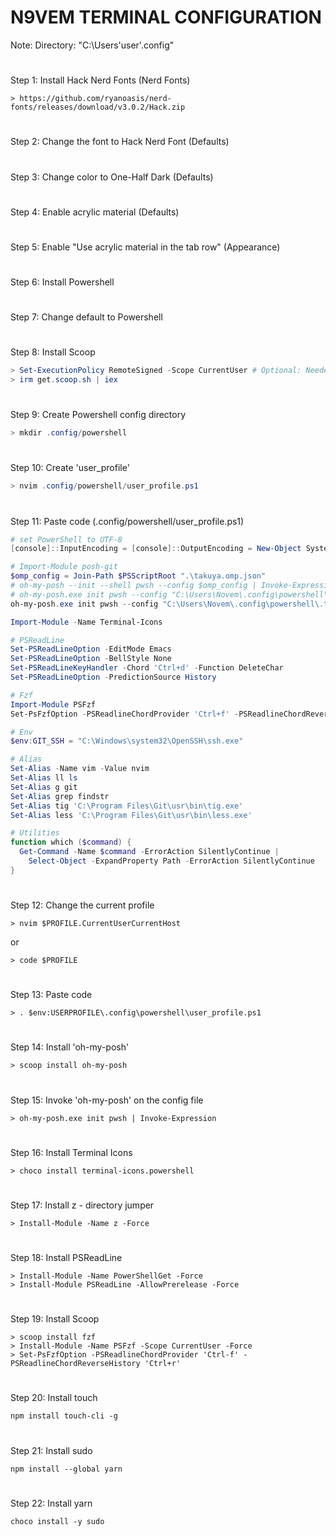 # N9VEM TERMINAL CONFIGURATION
Note: Directory: "C:\Users\'user'\.config"
#
Step 1: Install Hack Nerd Fonts (Nerd Fonts)
```URL
> https://github.com/ryanoasis/nerd-fonts/releases/download/v3.0.2/Hack.zip
```
#
Step 2: Change the font to Hack Nerd Font (Defaults)
#
Step 3: Change color to One-Half Dark (Defaults)
#
Step 4: Enable acrylic material (Defaults)
#
Step 5: Enable "Use acrylic material in the tab row" (Appearance)
#
Step 6: Install Powershell
#
Step 7: Change default to Powershell
#
Step 8: Install Scoop
```PowerShell
> Set-ExecutionPolicy RemoteSigned -Scope CurrentUser # Optional: Needed to run a remote script the first time
> irm get.scoop.sh | iex
```
#
Step 9: Create Powershell config directory
```PowerShell
> mkdir .config/powershell
```
#
Step 10: Create 'user_profile'
```PowerShell
> nvim .config/powershell/user_profile.ps1
```
#
Step 11: Paste code (.config/powershell/user_profile.ps1)
```PowerShell
# set PowerShell to UTF-8
[console]::InputEncoding = [console]::OutputEncoding = New-Object System.Text.UTF8Encoding

# Import-Module posh-git
$omp_config = Join-Path $PSScriptRoot ".\takuya.omp.json"
# oh-my-posh --init --shell pwsh --config $omp_config | Invoke-Expression
# oh-my-posh.exe init pwsh --config "C:\Users\Novem\.config\powershell\.themes\bubblesextra.omp.json" | Invoke-Expression
oh-my-posh.exe init pwsh --config "C:\Users\Novem\.config\powershell\.themes\bubblesline.omp.json" | Invoke-Expression

Import-Module -Name Terminal-Icons

# PSReadLine
Set-PSReadLineOption -EditMode Emacs
Set-PSReadLineOption -BellStyle None
Set-PSReadLineKeyHandler -Chord 'Ctrl+d' -Function DeleteChar
Set-PSReadLineOption -PredictionSource History

# Fzf
Import-Module PSFzf
Set-PsFzfOption -PSReadlineChordProvider 'Ctrl+f' -PSReadlineChordReverseHistory 'Ctrl+r'

# Env
$env:GIT_SSH = "C:\Windows\system32\OpenSSH\ssh.exe"

# Alias
Set-Alias -Name vim -Value nvim
Set-Alias ll ls
Set-Alias g git
Set-Alias grep findstr
Set-Alias tig 'C:\Program Files\Git\usr\bin\tig.exe'
Set-Alias less 'C:\Program Files\Git\usr\bin\less.exe'

# Utilities
function which ($command) {
  Get-Command -Name $command -ErrorAction SilentlyContinue |
    Select-Object -ExpandProperty Path -ErrorAction SilentlyContinue
}

```
#
Step 12: Change the current profile
```
> nvim $PROFILE.CurrentUserCurrentHost
```
or
```
> code $PROFILE
```
#
Step 13: Paste code
```
> . $env:USERPROFILE\.config\powershell\user_profile.ps1
```
#
Step 14: Install 'oh-my-posh'
```
> scoop install oh-my-posh
```
#
Step 15: Invoke 'oh-my-posh' on the config file
```
> oh-my-posh.exe init pwsh | Invoke-Expression
```
#
Step 16: Install Terminal Icons
```
> choco install terminal-icons.powershell
```
#
Step 17: Install z - directory jumper
```
> Install-Module -Name z -Force
```
#
Step 18: Install PSReadLine
```
> Install-Module -Name PowerShellGet -Force
> Install-Module PSReadLine -AllowPrerelease -Force
```
#
Step 19: Install Scoop
```
> scoop install fzf
> Install-Module -Name PSFzf -Scope CurrentUser -Force
> Set-PsFzfOption -PSReadlineChordProvider 'Ctrl-f' -PSReadlineChordReverseHistory 'Ctrl+r'
```
#
Step 20: Install touch
```
npm install touch-cli -g
```
#
Step 21: Install sudo
```
npm install --global yarn
```
#
Step 22: Install yarn
```
choco install -y sudo
```
